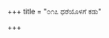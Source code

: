 +++
title = "೦೧೭ ಧರೆಯೊಳಗೆ ಕಡು"

+++
<div class="audioEmbed"  src="https://archive.org/download/kumAra-vyAsa-bhArata_kaGaPa_with_metadata/05_udyOga__03__017_dhareyoLage_kaDu.mp3" caption="ಗ-ಪ"></div>
